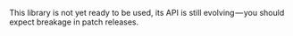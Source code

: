 This library is not yet ready to be used, its API is still evolving — you should expect breakage in patch releases.
